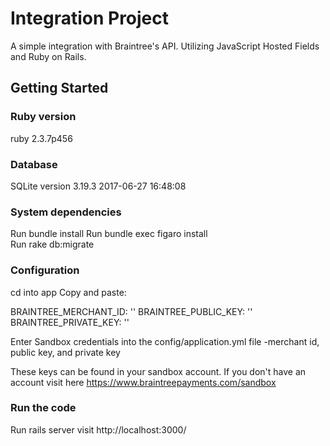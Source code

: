 # Integration Project 
A simple integration with Braintree's API. Utilizing JavaScript Hosted Fields and Ruby on Rails. 

## Getting Started

### Ruby version
ruby 2.3.7p456

### Database
SQLite version 3.19.3 2017-06-27 16:48:08

### System dependencies
Run bundle install 
Run bundle exec figaro install  
Run rake db:migrate 

### Configuration
cd into app
Copy and paste:

BRAINTREE_MERCHANT_ID: ''
BRAINTREE_PUBLIC_KEY: ''
BRAINTREE_PRIVATE_KEY: ''

Enter Sandbox credentials into the config/application.yml file 
-merchant id, public key, and private key

These keys can be found in your sandbox account.
If you don't have an account visit here https://www.braintreepayments.com/sandbox

### Run the code
Run rails server 
visit http://localhost:3000/




